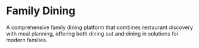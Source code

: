 # Family Dining
A comprehensive family dining platform that combines restaurant discovery with meal planning, offering both dining out and dining in solutions for modern families.

